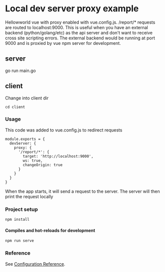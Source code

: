 # Local dev server proxy example

Hellowworld vue with proxy enabled with vue.config.js. /report/* requests are
routed to localhost:9000. This is useful when you have an external backend 
(python/golang/etc) as the api server and don't want to receive cross site
scripting errors. The external backend would be running at port 9000 and is
proxied by vue npm server for development. 

## server

go run main.go

## client

Change into client dir

```
cd client 
```

### Usage 

This code was added to vue.config.js to redirect requests 

```
module.exports = {
  devServer: {
    proxy: {
      '/report/*': {
        target: 'http://localhost:9000',
        ws: true,
        changeOrigin: true
      }
    }
  }
}
```

When the app starts, it will send a request to the server. The 
server will then print the request locally

### Project setup
```
npm install
```

#### Compiles and hot-reloads for development
```
npm run serve
```

### Reference

See [Configuration Reference](https://cli.vuejs.org/config/).
